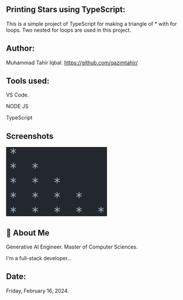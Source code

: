 
## Printing Stars using TypeScript:

This is a simple project of TypeScript for making a triangle of * with for loops. Two nested for loops are used in this project.



## Author:
Muhammad Tahir Iqbal. 
https://github.com/qazimtahir/

## Tools used:
VS Code.

NODE JS

TypeScript

## Screenshots
![App Screenshot](https://github.com/qazimtahir/TS-StarsPrinting/blob/main/printingStars.png?raw=true)

## 🚀 About Me

Generative AI Engineer.
Master of Computer Sciences.

I'm a full-stack developer...

## Date:
Friday, February 16, 2024.
